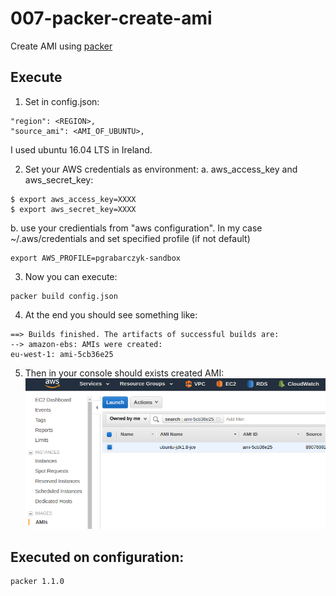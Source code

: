 # 007-packer-create-ami

Create AMI using [packer](https://www.packer.io)

## Execute

1. Set in config.json:
```
"region": <REGION>,
"source_ami": <AMI_OF_UBUNTU>,
```

I used ubuntu 16.04 LTS in Ireland.

2. Set your AWS credentials as environment:
  a. aws_access_key and aws_secret_key:

```
$ export aws_access_key=XXXX
$ export aws_secret_key=XXXX
```

  b. use your credientials from "aws configuration".
In my case ~/.aws/credentials
and set specified profile (if not default)
```
export AWS_PROFILE=pgrabarczyk-sandbox
```

3. Now you can execute:

```
packer build config.json
```

4. At the end you should see something like:
```
==> Builds finished. The artifacts of successful builds are:
--> amazon-ebs: AMIs were created:
eu-west-1: ami-5cb36e25
```

5. Then in your console should exists created AMI:
![draw_007](https://github.com/pgrabarczyk/devops/raw/master/007-packer-create-ami/images/aws_consolepng.png)


## Executed on configuration:
```
packer 1.1.0
```
